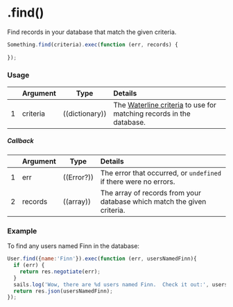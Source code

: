 # .find()

Find records in your database that match the given criteria.

```javascript
Something.find(criteria).exec(function (err, records) {
  
});
```

### Usage

|   |     Argument        | Type                                         | Details                            |
|---|:--------------------|----------------------------------------------|:-----------------------------------|
| 1 |    criteria         | ((dictionary))                               | The [Waterline criteria](https://github.com/balderdashy/waterline-docs/blob/master/queries/query-language.md) to use for matching records in the database.

##### Callback

|   |     Argument        | Type                | Details |
|---|:--------------------|---------------------|:---------------------------------------------------------------------------------|
| 1 |    err              | ((Error?))          | The error that occurred, or `undefined` if there were no errors.
| 2 |    records          | ((array))           | The array of records from your database which match the given criteria.


### Example

To find any users named Finn in the database:
```javascript
User.find({name:'Finn'}).exec(function (err, usersNamedFinn){
  if (err) {
    return res.negotiate(err);
  }
  sails.log('Wow, there are %d users named Finn.  Check it out:', usersNamedFinn.length, usersNamedFinn);
  return res.json(usersNamedFinn);
});
```


<docmeta name="importance" value="10">
<docmeta name="displayName" value=".find()">

